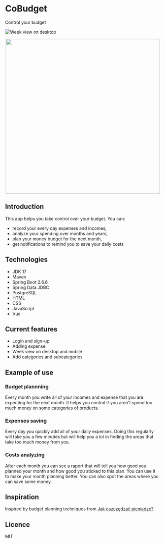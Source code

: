 # CoBudget

Control your budget


![Week view on desktop](https://user-images.githubusercontent.com/50179033/165453462-88aa6445-d024-404a-8481-55efcc85f7f2.png)
<p align="center">
  <img height="500" src="https://user-images.githubusercontent.com/50179033/165453889-b79564e4-4482-4689-a47a-74cde946272b.png">
</p>

## Introduction

This app helps you take control over your budget. You can:

- record your every day expenses and incomes,
- analyze your spending over months and years,
- plan your money budget for the next month,
- get notifications to remind you to save your daily costs

## Technologies

- JDK 17
- Maven
- Spring Boot 2.6.6
- Spring Data JDBC
- PostgreSQL
- HTML
- CSS
- JavaScript
- Vue

## Current features

- Login and sign-up
- Adding expense
- Week view on desktop and mobile
- Add categories and subcategories

## Example of use

### Budget plannning

Every month you write all of your incomes and expense that you are expecting for the next month.
It helps you control if you aren't spend too much money on some categories of products.

### Expenses saving

Every day you quickly add all of your daily expenses. Doing this regularly will take you a few minutes but
will help you a lot in finding the areas that take too much money from you.

### Costs analyzing

After each month you can see a raport that will tell you how good you planned your month and how good you sticked to
this plan.
You can use it to make your month planning better. You can also spot the areas where you can save some money.

## Inspiration

Inspired by budget planning techniques from [Jak oszczędzać pieniądze?](https://jakoszczedzacpieniadze.pl)

## Licence

MIT
